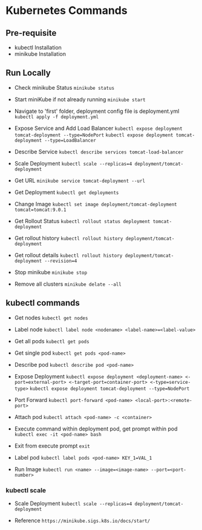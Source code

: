 # Kubernetes Commands

## Pre-requisite
- kubectl Installation
- minikube Installation

## Run Locally

- Check minikube Status
    `minikube status`

- Start miniKube if not already running 
    `minikube start`

- Navigate to 'first' folder, deployment config file is deployment.yml
    `kubectl apply -f deployment.yml`

- Expose Service and Add Load Balancer
    `kubectl expose deployment tomcat-deployment --type=NodePort`
    `kubectl expose deployment tomcat-deployment --type=LoadBalancer`

- Describe Service
  `kubectl describe services tomcat-load-balancer`

- Scale Deployment
    `kubectl scale --replicas=4 deployment/tomcat-deployment`

- Get URL
    `minikube service tomcat-deployment --url`

- Get Deployment
    `kubectl get deployments`

- Change Image
    `kubectl set image deployment/tomcat-deployment tomcat=tomcat:9.0.1`

- Get Rollout Status
    `kubectl rollout status deployment tomcat-deployment`

- Get rollout history
    `kubectl rollout history deployment/tomcat-deployment`

- Get rollout details
    `kubectl rollout history deployment/tomcat-deployment --revision=4`

- Stop minikube
    `minikube stop`

- Remove all clusters
    `minikube delate --all`

## kubectl commands

- Get nodes
  `kubectl get nodes`

- Label node
    `kubectl label node <nodename> <label-name>=<label-value>`

- Get all pods
    `kubectl get pods`

- Get single pod
    `kubectl get pods <pod-name>`

- Describe pod
    `kubectl describe pod <pod-name>`

- Expose Deployment
    `kubectl expose deployment <deployment-name> <-port=external-port> <-target-port=container-port> <-type=service-type>`
    `kubectl expose deployment tomcat-deployment --type=NodePort`

- Port Forward
    `kubectl port-forward <pod-name> <local-port>:<remote-port>`

- Attach pod
    `kubectl attach <pod-name> -c <container>`

- Execute command within deployment pod, get prompt within pod
    `kubectl exec -it <pod-name> bash`

- Exit from execute prompt `exit`

- Label pod
    `kubectl label pods <pod-name> KEY_1=VAL_1`

- Run Image
    `kubectl run <name> --image=<image-name> --port=<port-number>`

### kubectl scale

- Scale Deployment
    `kubectl scale --replicas=4 deployment/tomcat-deployment`




- Reference
    `https://minikube.sigs.k8s.io/docs/start/`



